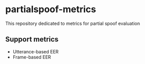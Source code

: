 # partialspoof-metrics

This repository dedicated to metrics for partial spoof evaluation

## Support metrics
- Utterance-based EER
- Frame-based EER